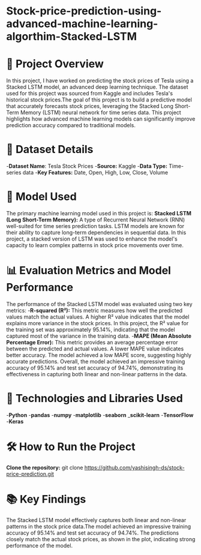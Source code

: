 # Stock-price-prediction-using-advanced-machine-learning-algorthim-Stacked-LSTM

# 📝 Project Overview
In this project, I have worked on predicting the stock prices of Tesla using a Stacked LSTM model, an advanced deep learning technique. The dataset used for this project was sourced from Kaggle and includes Tesla's historical stock prices.The goal of this project is to build a predictive model that accurately forecasts stock prices, leveraging the Stacked Long Short-Term Memory (LSTM) neural network for time series data. This project highlights how advanced machine learning models can significantly improve prediction accuracy compared to traditional models.

# 📂 Dataset Details
-**Dataset Name**: Tesla Stock Prices
-**Source:** Kaggle
-**Data Type:** Time-series data
-**Key Features:** Date, Open, High, Low, Close, Volume

# 🧪 Model Used
The primary machine learning model used in this project is:
**Stacked LSTM (Long Short-Term Memory):** A type of Recurrent Neural Network (RNN) well-suited for time series prediction tasks.
LSTM models are known for their ability to capture long-term dependencies in sequential data. In this project, a stacked version of LSTM was used to enhance the model's capacity to learn complex patterns in stock price movements over time.

# 📊 Evaluation Metrics and Model Performance
The performance of the Stacked LSTM model was evaluated using two key metrics:
-**R-squared (R²):** This metric measures how well the predicted values match the actual values. A higher R² value indicates that the model explains more variance in the stock prices. In this project, the R² value for the training set was approximately 95.14%, indicating that the model captured most of the variance in the training data.
-**MAPE (Mean Absolute Percentage Error):** This metric provides an average percentage error between the predicted and actual values. A lower MAPE value indicates better accuracy. The model achieved a low MAPE score, suggesting highly accurate predictions.
Overall, the model achieved an impressive training accuracy of 95.14% and test set accuracy of 94.74%, demonstrating its effectiveness in capturing both linear and non-linear patterns in the data.

# 🚀 Technologies and Libraries Used
-**Python** 
-**pandas**
-**numpy**
-**matplotlib**
-**seaborn**
_**scikit-learn**
-**TensorFlow**
-**Keras**

# 🛠️ How to Run the Project
**Clone the repository:**
git clone https://github.com/yashisingh-ds/stock-price-prediction.git

# 📚 Key Findings
The Stacked LSTM model effectively captures both linear and non-linear patterns in the stock price data.The model achieved an impressive training accuracy of 95.14% and test set accuracy of 94.74%.
The predictions closely match the actual stock prices, as shown in the plot, indicating strong performance of the model.



